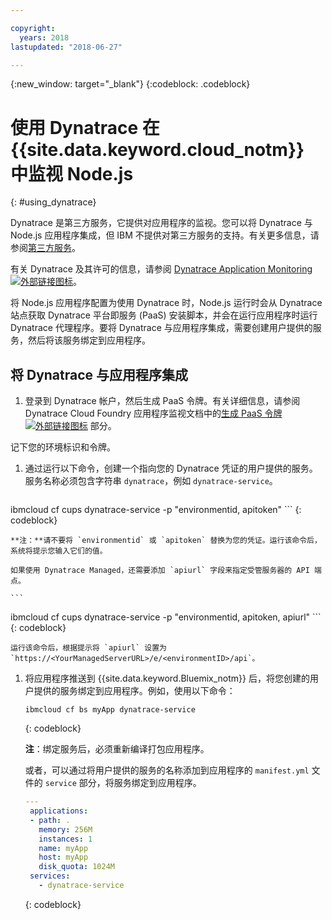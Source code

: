 ```yaml
---

copyright:
  years: 2018
lastupdated: "2018-06-27"

---
```


{:new_window: target="_blank"}
{:codeblock: .codeblock}

# 使用 Dynatrace 在 {{site.data.keyword.cloud_notm}} 中监视 Node.js
{: #using_dynatrace}

Dynatrace 是第三方服务，它提供对应用程序的监视。您可以将 Dynatrace 与 Node.js 应用程序集成，但 IBM 不提供对第三方服务的支持。有关更多信息，请参阅[第三方服务](../common/buildpackSupport.html#third-party)。

有关 Dynatrace 及其许可的信息，请参阅 [Dynatrace Application Monitoring ![外部链接图标](../../icons/launch-glyph.svg "外部链接图标")](http://www.dynatrace.com/en/products/application-monitoring.html)。

将 Node.js 应用程序配置为使用 Dynatrace 时，Node.js 运行时会从 Dynatrace 站点获取 Dynatrace 平台即服务 (PaaS) 安装脚本，并会在运行应用程序时运行 Dynatrace 代理程序。要将 Dynatrace 与应用程序集成，需要创建用户提供的服务，然后将该服务绑定到应用程序。

## 将 Dynatrace 与应用程序集成

1. 登录到 Dynatrace 帐户，然后生成 PaaS 令牌。有关详细信息，请参阅 Dynatrace Cloud Foundry 应用程序监视文档中的[生成 PaaS 令牌 ![外部链接图标](../../icons/launch-glyph.svg "外部链接图标")](https://www.dynatrace.com/support/help/cloud-platforms/cloud-foundry/how-do-i-monitor-cloud-foundry-applications/) 部分。

  记下您的环境标识和令牌。
1. 通过运行以下命令，创建一个指向您的 Dynatrace 凭证的用户提供的服务。服务名称必须包含字符串 `dynatrace`，例如 `dynatrace-service`。

    ```
ibmcloud cf cups dynatrace-service -p "environmentid, apitoken"
    ```
    {: codeblock}
    
    **注：**请不要将 `environmentid` 或 `apitoken` 替换为您的凭证。运行该命令后，系统将提示您输入它们的值。

    如果使用 Dynatrace Managed，还需要添加 `apiurl` 字段来指定受管服务器的 API 端点。
    
    ```
ibmcloud cf cups dynatrace-service -p "environmentid, apitoken, apiurl"
    ```
    {: codeblock}
    
    运行该命令后，根据提示将 `apiurl` 设置为 `https://<YourManagedServerURL>/e/<environmentID>/api`。
    
1. 将应用程序推送到 {{site.data.keyword.Bluemix_notm}} 后，将您创建的用户提供的服务绑定到应用程序。例如，使用以下命令：
    ```
    ibmcloud cf bs myApp dynatrace-service
    ```
    {: codeblock}

    **注**：绑定服务后，必须重新编译打包应用程序。

   或者，可以通过将用户提供的服务的名称添加到应用程序的 `manifest.yml` 文件的 `service` 部分，将服务绑定到应用程序。
   ```yaml
   ---
    applications:
    - path: .
      memory: 256M
      instances: 1
      name: myApp
      host: myApp
      disk_quota: 1024M
    services:
      - dynatrace-service
   ```
   {: codeblock}
